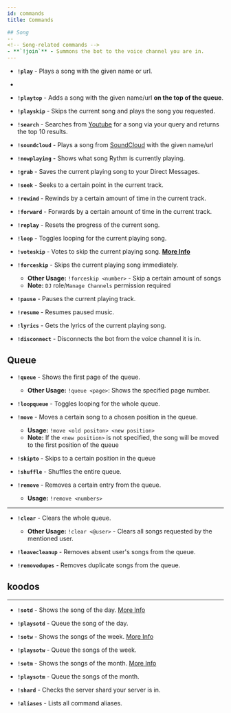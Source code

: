 ```yaml
---
id: commands
title: Commands

## Song
--
<!-- Song-related commands -->
- **`!join`** - Summons the bot to the voice channel you are in.
---
```

- **`!play`** - Plays a song with the given name or url.
- 
- **`!playtop`** - Adds a song with the given name/url __on the top of the queue__.

- **`!playskip`** - Skips the current song and plays the song you requested.

- **`!search`** - Searches from [Youtube](https://www.youtube.com) for a song via your query and returns the top 10 results.

- **`!soundcloud`** - Plays a song from [SoundCloud](https://www.soundcloud.com)  with the given name/url

- **`!nowplaying`** - Shows what song Rythm is currently playing.

- **`!grab`** - Saves the current playing song to your Direct Messages.

- **`!seek`** - Seeks to a certain point in the current track.

- **`!rewind`** - Rewinds by a certain amount of time in the current track.

- **`!forward`** - Forwards by a certain amount of time in the current track.

- **`!replay`** - Resets the progress of the current song.

- **`!loop`** - Toggles looping for the current playing song.

- **`!voteskip`** - Votes to skip the current playing song. **[More Info](/voteskip#how-many-votes-are-required-for-a-song-to-be-vote-skipped)**
    
- **`!forceskip`** - Skips the current playing song immediately.
    - **Other Usage:** `!forceskip <number>` - Skip a certain amount of songs
    - **Note:** `DJ` role/`Manage Channels` permission required
    
- **`!pause`** - Pauses the current playing track.

- **`!resume`** - Resumes paused music.
 
- **`!lyrics`** - Gets the lyrics of the current playing song.

- **`!disconnect`** - Disconnects the bot from the voice channel it is in.


## Queue
- **`!queue`** - Shows the first page of the queue.
    - **Other Usage:** `!queue <page>`: Shows the specified page number.

- **`!loopqueue`** - Toggles looping for the whole queue.

- **`!move`** - Moves a certain song to a chosen position in the queue.
    - **Usage:** `!move <old positon> <new position>`
    - **Note:** If the `<new position>` is not specified, the song will be moved to the first position of the queue

- **`!skipto`** - Skips to a certain position in the queue

- **`!shuffle`** -  Shuffles the entire queue.

- **`!remove`** - Removes a certain entry from the queue.
    - **Usage:** `!remove <numbers>`
---
- **`!clear`** - Clears the whole queue.
    - **Other Usage:** `!clear <@user>` - Clears all songs requested by the mentioned user.
    
- **`!leavecleanup`** - Removes absent user's songs from the queue.
 
- **`!removedupes`** - Removes duplicate songs from the queue.


## koodos
---
- **`!sotd`** - Shows the song of the day. [More Info](/koodos#song-of-the-day)

- **`!playsotd`** - Queue the song of the day.

- **`!sotw`** - Shows the songs of the week. [More Info](/koodos#song-of-the-week)

- **`!playsotw`** - Queue the songs of the week.

- **`!sotm`** - Shows the songs of the month. [More Info](/koodos#song-of-the-month)

- **`!playsotm`** - Queue the songs of the month.

- **`!shard`** - Checks the server shard your server is in.

- **`!aliases`** - Lists all command aliases.
